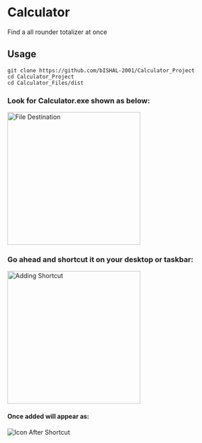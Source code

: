 # Calculator
Find a all rounder totalizer at once

## Usage
```
git clone https://github.com/bISHAL-2001/Calculator_Project
cd Calculator_Project
cd Calculator_Files/dist
```

### Look for Calculator.exe shown as below: 
<img src="https://github.com/bISHAL-2001/Calculator_Project/assets/81809899/6e71eb00-b5c2-468d-b9c8-a82c71fdf9a9" alt="File Destination" height=300/>

### Go ahead and shortcut it on your desktop or taskbar:
<img src="https://github.com/bISHAL-2001/Calculator_Project/assets/81809899/ab46f3ee-7d77-45e7-8381-876c682501eb" alt="Adding Shortcut" height=300/>

#### Once added will appear as:
<img src="https://github.com/bISHAL-2001/Calculator_Project/assets/81809899/dd43dd8e-de46-4350-b740-0b7b61a6010f" alt="Icon After Shortcut" weight=150/>

